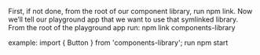 First, if not done, from the root of our component library, run npm link.
Now we’ll tell our playground app that we want to use that symlinked library. From the root of the playground app run: npm link components-library

example: import { Button } from 'components-library';
run npm start
